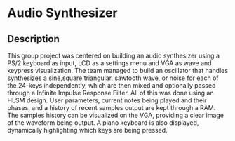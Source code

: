 # Audio Synthesizer

## Description

This group project was centered on building an audio synthesizer using a PS/2 keyboard as input, LCD as a settings menu and VGA as wave and keypress visualization. The team managed to build an oscillator that handles synthesizes a sine,square,triangular, sawtooth wave, or noise for each of the 24-keys independently, which are then mixed and optionally passed through a Infinite Impulse Response Filter. All of this was done using an HLSM design. User parameters, current notes being played and their phases, and a history of recent samples output are kept through a RAM. The samples history can be visualized on the VGA, providing a clear image of the waveform being output. A piano keyboard is also displayed, dynamically highlighting which keys are being pressed.
